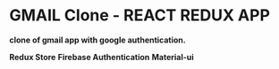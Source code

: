# GMAIL Clone - REACT REDUX APP

**clone of gmail app with google authentication.**

**Redux Store**
**Firebase Authentication**
**Material-ui**
